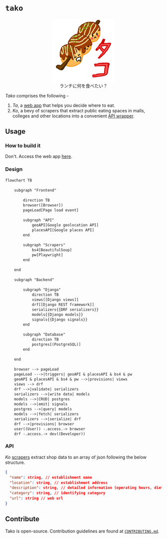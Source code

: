 # `tako`

<p align='center'>
    <img src="./asset/logo/tako_mascot.png" width=40% height=40%>
    <br>ランチに何を食べたい？
</p>

*Tako* comprises the following - 

1. *Ta*, a [web app](./web) that helps you decide where to eat.   
2. *Ko*, a bevy of scrapers that extract public eating spaces in malls, colleges and other locations into a convenient [API wrapper](#api).

## Usage

### How to build it

Don't. Access the web app [here]().

### Design

```mermaid
flowchart TB
    
    subgraph "Frontend"

        direction TB
        browser([Browser])
        pageLoad[Page load event]

        subgraph "API"
            geoAPI[Google geolocation API]
            placesAPI[Google places API]
        end

        subgraph "Scrapers"
            bs4[BeautifulSoup]
            pw[Playwright]
        end

    end

    subgraph "Backend"

        subgraph "Django"
            direction TB
            views[[Django views]]
            drf[[Django REST framework]]
            serializers{{DRF serializers}}
            models{{Django models}}
            signals{{Django signals}}
        end

        subgraph "Database"
            direction TB
            postgres[(PostgreSQL)]
        end
    
    end
    
    browser --> pageLoad
    pageLoad --->|triggers| geoAPI & placesAPI & bs4 & pw
    geoAPI & placesAPI & bs4 & pw -->|provisions| views
    views --> drf
    drf -->|validate| serializers
    serializers -->|write data| models
    models -->|CRUD| postgres
    models -->|emit| signals
    postgres -->|query| models
    models -->|fetch| serializers
    serializers -->|serialize| drf
    drf -->|provisions| browser
    user((User)) -.access.-> browser
    drf -.access.-> dev((Developer))
```

### API

*Ko* [scrapers](./scrapers) extract shop data to an array of json following the below structure.

```json
{
  "name": string, // establishment name
  "location": string, // establishment address
  "description": string, // detailed information (operating hours, dietary restrictions etc.)
  "category": string, // identifying category
  "url": string // web url
}
```

## Contribute

Tako is open-source. Contribution guidelines are found at [`CONTRIBUTING.md`](./admin/CONTRIBUTING.md).